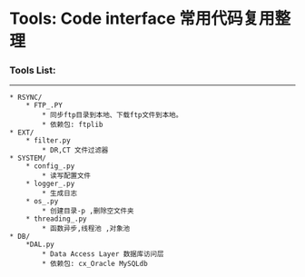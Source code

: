 
Tools: Code interface 常用代码复用整理
====

### Tools List:
---
    * RSYNC/
        * FTP_.PY
            * 同步ftp目录到本地、下载ftp文件到本地。
            * 依赖包: ftplib
    * EXT/
        * filter.py
            * DR,CT 文件过滤器
    * SYSTEM/
        * config_.py
            * 读写配置文件
        * logger_.py
            * 生成日志
        * os_.py
            * 创建目录-p ,删除空文件夹
        * threading_.py
            * 函数异步,线程池 ,对象池
    * DB/
        *DAL.py
            * Data Access Layer 数据库访问层
            * 依赖包: cx_Oracle MySQLdb
        
